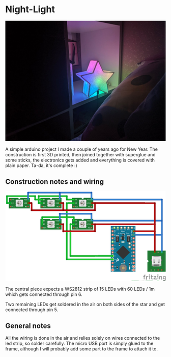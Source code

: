 # Night-Light

![Light](/img/img_1.jpg)

A simple arduino project I made a couple of years ago for New Year. The construction is first 3D printed, then joined together with superglue and some sticks, the electronics gets added and everything is covered with plain paper. Ta-da, it's complete :)

## Construction notes and wiring

![Scheme](/img/scheme.png)

The central piece expects a WS2812 strip of 15 LEDs with 60 LEDs / 1m which gets connected through pin 6.

Two remaining LEDs get soldered in the air on both sides of the star and get connected through pin 5.

## General notes

All the wiring is done in the air and relies solely on wires connected to the led strip, so solder carefully. The micro USB port is simply glued to the frame, although I will probably add some part to the frame to attach it to.
